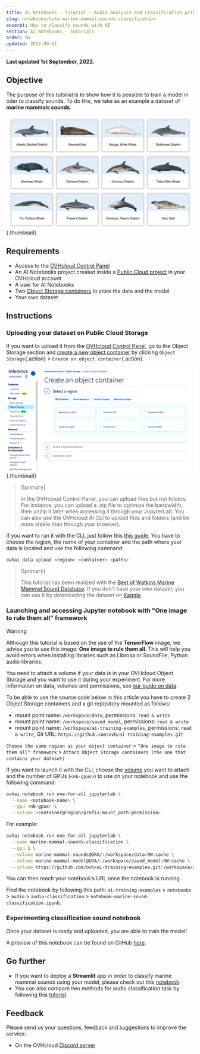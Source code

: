 ```yaml
---
title: AI Notebooks - Tutorial - Audio analysis and classification with AI
slug: notebooks/tuto-marine-mammal-sounds-classification
excerpt: How to classify sounds with AI
section: AI Notebooks - Tutorials
order: 06
updated: 2022-09-01
---
```


**Last updated 1st September, 2022.**

## Objective

The purpose of this tutorial is to show how it is possible to train a model in oder to classify sounds. To do this, we take as an example a dataset of **marine mammals sounds**.

![image](images/marine-mammals-categories.png){.thumbnail}

## Requirements

- Access to the [OVHcloud Control Panel](https://ca.ovh.com/auth/?action=gotomanager&from=https://www.ovh.com/sg/&ovhSubsidiary=sg)
- An AI Notebooks project created inside a [Public Cloud project](https://www.ovhcloud.com/en-sg/public-cloud/) in your OVHcloud account
- A user for AI Notebooks
- Two [Object Storage containers](https://docs.ovh.com/sg/en/storage/object-storage/pcs/create-container/) to store the data and the model
- Your own dataset

## Instructions

### Uploading your dataset on Public Cloud Storage

If you want to upload it from the [OVHcloud Control Panel](https://ca.ovh.com/auth/?action=gotomanager&from=https://www.ovh.com/sg/&ovhSubsidiary=sg), go to the Object Storage section and [create a new object container](https://docs.ovh.com/sg/en/storage/object-storage/pcs/create-container/) by clicking `Object Storage`{.action} > `Create an object container`{.action}.

![image](images/new-object-container.png){.thumbnail}

> [!primary]
>
> In the OVHcloud Control Panel, you can upload files but not folders. For instance, you can upload a .zip file to optimize the bandwidth, then unzip it later when accessing it through your JupyterLab.
> You can also use the OVHcloud AI CLI to upload files and folders (and be more stable than through your browser).
>

If you want to run it with the CLI, just follow this [this guide](https://docs.ovh.com/sg/en/publiccloud/ai/cli/access-object-storage-data/). You have to choose the region, the name of your container and the path where your data is located and use the following command:

```bash
ovhai data upload <region> <container> <paths>
```

> [!primary]
>
> This tutorial has been realized with the [Best of Watkins Marine Mammal Sound Database](https://cis.whoi.edu/science/B/whalesounds/index.cfm). If you don't have your own dataset, you can use it by downloading the dataset on [Kaggle](https://www.kaggle.com/shreyj1729/best-of-watkins-marine-mammal-sound-database/version/3).
>

### Launching and accessing Jupyter notebook with "One image to rule them all" framework

> [!warning]
>
> Although this tutorial is based on the use of the **TensorFlow** image, we advise you to use this image: **One image to rule them all**. This will help you avoid errors when installing libraries such as Librosa or SoundFile, Python audio libraries.
>

You need to attach a volume if your data is in your OVHcloud Object Storage and you want to use it during your experiment. For more information on data, volumes and permissions, see [our guide on data](https://docs.ovh.com/sg/en/publiccloud/ai/cli/access-object-storage-data/).

To be able to use the source code below in this article you have to create 2 Object Storage containers and a git repository mounted as follows:

 - mount point name: `/workspace/data`, permissions: `read & write`
 - mount point name: `/workspace/saved_model`, permissions: `read & write`
 - mount point name: `/workspace/ai-training-examples`, permissions: `read & write`, Git URL: `https://github.com/ovh/ai-training-examples.git`

`Choose the same region as your object container` > `"One image to rule them all" framework` > `Attach Object Storage containers (the one that contains your dataset)`

If you want to launch it with the CLI, choose the [volume](https://docs.ovh.com/sg/en/publiccloud/ai/cli/access-object-storage-data/) you want to attach and the number of GPUs (`<nb-gpus>`) to use on your notebook and use the following command:

```bash
ovhai notebook run one-for-all jupyterlab \
  --name <notebook-name> \
  --gpu <nb-gpus> \
  --volume <container@region/prefix:mount_path:permission>
```

For example:
```bash
ovhai notebook run one-for-all jupyterlab \
  --name marine-mammal-sounds-classification \
  --gpu 1 \
  --volume marine-mammal-sounds@GRA/:/workspace/data:RW:cache \
  --volume marine-mammal-model@GRA/:/workspace/saved_model:RW:cache \
  --volume https://github.com/ovh/ai-training-examples.git:/workspace/ai-training-examples:RW
```

You can then reach your notebook’s URL once the notebook is running.

Find the notebook by following this path: `ai-training-examples` > `notebooks` > `audio` > `audio-classification` > `notebook-marine-sound-classification.ipynb`.

### Experimenting classification sound notebook

Once your dataset is ready and uploaded, you are able to train the model!

A preview of this notebook can be found on GitHub [here](https://github.com/ovh/ai-training-examples/blob/main/notebooks/audio/audio-classification/notebook-marine-sound-classification.ipynb).

## Go further

- If you want to deploy a **Streamlit** app in order to classify marine mammal sounds using your model, please check out this [notebook](https://docs.ovh.com/sg/en/publiccloud/ai/deploy/tuto-streamlit-sounds-classification/).
- You can also compare two methods for audio classification task by following this [tutorial](https://docs.ovh.com/sg/en/publiccloud/ai/training/tuto-models-comparaison-weights-and-biases/).

## Feedback

Please send us your questions, feedback and suggestions to improve the service:

- On the OVHcloud [Discord server](https://discord.com/invite/vXVurFfwe9)
